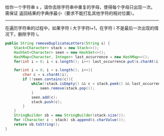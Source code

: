给你一个字符串 s ，请你去除字符串中重复的字母，使得每个字母只出现一次。需保证 返回结果的字典序最小（要求不能打乱其他字符的相对位置）。

***

在遍历字符串的过程中，如果字符 i 大于字符i+1，在字符 i 不是最后一次出现的情况下，删除字符 i。

```Java
public String removeDuplicateLetters(String s) {
    Stack<Character> stack = new Stack<>();
    HashSet<Character> seen = new HashSet<>();
    HashMap<Character, Integer> last_occurrence = new HashMap<>();
    for(int i = 0; i < s.length(); i++) last_occurrence.put(s.charAt(i), i);

    for(int i = 0; i < s.length(); i++){
        char c = s.charAt(i);
        if (!seen.contains(c)){
            while(!stack.isEmpty() && c < stack.peek() && last_occurrence.get(stack.peek()) > i){
                seen.remove(stack.pop());
            }
            seen.add(c);
            stack.push(c);
        }
    }
    StringBuilder sb = new StringBuilder(stack.size());
    for (Character c : stack) sb.append(c.charValue());
    return sb.toString();
}
```